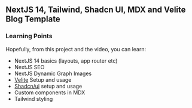 ## NextJS 14, Tailwind, Shadcn UI, MDX and Velite Blog Template

### Learning Points

Hopefully, from this project and the video, you can learn:

- NextJS 14 basics (layouts, app router etc)
- NextJS SEO
- NextJS Dynamic Graph Images
- [Velite](https://velite.js.org/) Setup and usage
- [Shadcn/ui](https://ui.shadcn.com/) setup and usage
- Custom components in MDX
- Tailwind styling
